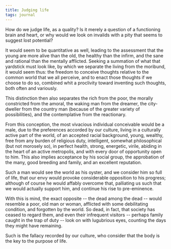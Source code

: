 ```yaml
---
title: Judging life
tags: journal
---
```


How do we judge life, as a quality?  Is it merely a question of a
functioning brain and heart, or why would we look on invalids with a
pity that seems to suggest lost potential?

It would seem to be quantitative as well, leading to the assessment that
the young are more alive than the old, the healthy than the infirm, and
the sane and rational than the mentally afflicted.  Seeking a summation
of what that yardstick must look like, by which we separate the living
from the moribund, it would seem thus: the freedom to conceive thoughts
relative to the common world that we all perceive, and to enact those
thoughts if we choose to do so, combined whit a proclivity toward
inventing such thoughts, both often and variously.

This distinction then also separates the rich from the poor, the morally
constricted from the amoral, the waking man from the dreamer, the
city-dweller from the country man (because of the greater variety of
possibilities), and the contemplative from the reactionary.

From this conception, the most vivacious individual conceivable would be
a male, due to the preferences accorded by our culture, living in a
culturally active part of the world, of an accepted racial background,
young, wealthy, free from any burden of religious duty, intelligent,
somewhat philosophical (but not morosely so), in perfect health, strong,
energetic, virile, abiding in the heart of an active metropolis, and
with every door of opportunity open to him.  This also implies
acceptance by his social group, the approbation of the many, good
breeding and family, and an excellent reputation.

Such a man would see the world as his oyster, and we consider him so
full of life, that our envy would provoke considerable opposition to his
progress; although of course he would affably overcome that, palliating
us such that we would actually support him, and continue his rise to
pre-eminence.

With this is mind, the exact opposite -- the dead among the dead --
would resemble a poor, old man or woman, afflicted with some
debilitating condition, and forgotten by the world.  So dead, in fact,
that society has ceased to regard them, and even their infrequent
visitors -- perhaps family caught in the trap of duty -- look on with
lugubrious eyes, counting the days they might have remaining.

Such is the fallacy recorded by our culture, who consider that the body
is the key to the purpose of life.


